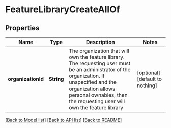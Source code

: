# FeatureLibraryCreateAllOf


## Properties
Name | Type | Description | Notes
------------ | ------------- | ------------- | -------------
**organizationId** | **String** | The organization that will own the feature library. The requesting user must be an administrator of the organization. If unspecified and the organization allows personal ownables, then the requesting user will own the feature library  | [optional] [default to nothing]


[[Back to Model list]](../README.md#models) [[Back to API list]](../README.md#api-endpoints) [[Back to README]](../README.md)


